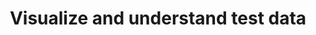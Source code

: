 ---
title: Visualize and understand test data
seotitle: Guides to understand, use, and export Gatling test data
description: Guides to understand, use, and export Gatling test data.
lead: Guides to understand, use, and export Gatling test data.
ordering:
  - dynatrace
  - enterprise-reports
---